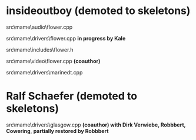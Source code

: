 insideoutboy (demoted to skeletons)
============

src\mame\audio\flower.cpp

src\mame\drivers\flower.cpp **in progress by Kale**

src\mame\includes\flower.h

src\mame\video\flower.cpp **(coauthor)**

src\mame\drivers\marinedt.cpp 


Ralf Schaefer (demoted to skeletons)
=============
src\mame\drivers\glasgow.cpp **(coauthor) with Dirk Verwiebe, Robbbert, Cowering**, **partially restored by Robbbert**
